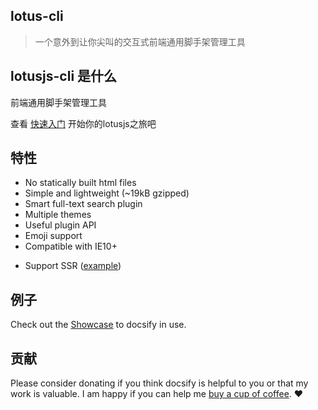 ## lotus-cli

> 一个意外到让你尖叫的交互式前端通用脚手架管理工具

## lotusjs-cli 是什么

前端通用脚手架管理工具

查看 [快速入门](quickstart.md) 开始你的lotusjs之旅吧

## 特性

* No statically built html files
* Simple and lightweight (~19kB gzipped)
* Smart full-text search plugin
* Multiple themes
* Useful plugin API
* Emoji support
* Compatible with IE10+

- Support SSR ([example](https://github.com/QingWei-Li/docsify-ssr-demo))

## 例子

Check out the [Showcase](https://github.com/QingWei-Li/docsify/#showcase) to docsify in use.

## 贡献

Please consider donating if you think docsify is helpful to you or that my work is valuable. I am happy if you can help me [buy a cup of coffee](https://github.com/QingWei-Li/donate). :heart: